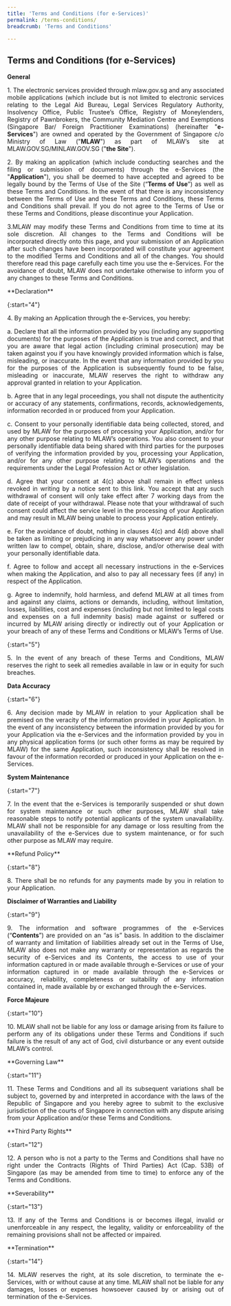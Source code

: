 ```yaml
---
title: 'Terms and Conditions (for e-Services)'
permalink: /terms-conditions/
breadcrumb: 'Terms and Conditions'

---
```



Terms and Conditions (for e-Services)
---

**General**

<p style="text-align: justify">
 1. The electronic services provided through mlaw.gov.sg and any associated mobile applications (which include but is not limited to electronic services relating to the Legal Aid Bureau, Legal Services Regulatory Authority, Insolvency Office, Public Trustee’s Office, Registry of Moneylenders, Registry of Pawnbrokers, the Community Mediation Centre and Exemptions (Singapore Bar/ Foreign Practitioner Examinations) (hereinafter "<b>e-Services</b>") are owned and operated by the Government of Singapore c/o Ministry of Law ("<b>MLAW</b>") as part of MLAW’s site at MLAW.GOV.SG/MINLAW.GOV.SG ("<b>the Site</b>").
</p>
<p style="text-align: justify">
 2. By making an application (which include conducting searches and the filing or submission of documents)  through the e-Services (the "<b>Application</b>"), you shall be deemed to have accepted and agreed to be legally bound by the Terms of Use of the Site (“<b>Terms of Use</b>”) as well as these Terms and Conditions. In the event of that there is any inconsistency between the Terms of Use and these Terms and Conditions, these Terms and Conditions shall prevail. If you do not agree to the Terms of Use or these Terms and Conditions, please discontinue your Application.
</p>
<p style="text-align: justify">
 3.MLAW may modify these Terms and Conditions from time to time at its sole discretion. All changes to the Terms and Conditions will be incorporated directly onto this page, and your submission of an Application after such changes have been incorporated will constitute your agreement to the modified Terms and Conditions and all of the changes. You should therefore read this page carefully each time you use the e-Services. For the avoidance of doubt, MLAW does not undertake otherwise to inform you of any changes to these Terms and Conditions.
</p>
**Declaration**

{:start="4"}
<p style="text-align: justify"> 4. By making an Application through the e-Services, you hereby:</p>

<p style="text-align: justify">a. Declare that all the information provided by you (including any supporting documents) for the purposes of the Application is true and correct, and that you are aware that legal action (including criminal prosecution) may be taken against you if you have knowingly provided information which is false, misleading, or inaccurate. In the event that any information provided by you for the purposes of the Application is subsequently found to be false, misleading or inaccurate, MLAW reserves the right to withdraw any approval granted in relation to your Application.</p>

<p style="text-align: justify">b. Agree that in any legal proceedings, you shall not dispute the authenticity or accuracy of any statements, confirmations, records, acknowledgements, information recorded in or produced from your Application.</p>

<p style="text-align: justify">c. Consent to your personally identifiable data being collected, stored, and used by MLAW for the purposes of processing your Application, and/or for any other purpose relating to MLAW’s operations. You also consent to your personally identifiable data being shared with third parties for the purposes of verifying the information provided by you, processing your Application, and/or for any other purpose relating to MLAW’s operations and the requirements under the Legal Profession Act or other legislation.</p> 

<p style="text-align: justify">d. Agree that your consent at 4(c) above shall remain in effect unless revoked in writing by a notice sent to  this link. You accept that any such withdrawal of consent will only take effect after 7 working days from the date of receipt of your withdrawal. Please note that your withdrawal of such consent could affect the service level in the processing of your Application and may result in MLAW being unable to process your Application entirely.</p>

<p style="text-align: justify">e. For the avoidance of doubt, nothing in clauses 4(c) and 4(d) above shall be taken as limiting or prejudicing in any way whatsoever any power under written law to compel, obtain, share, disclose, and/or otherwise deal with your personally identifiable data.</p>

<p style="text-align: justify">f. Agree to follow and accept all necessary instructions in the e-Services when making the Application, and also to pay all necessary fees (if any) in respect of the Application.</p>

<p style="text-align: justify">g. Agree to indemnify, hold harmless, and defend MLAW at all times from and against any claims, actions or demands, including, without limitation, losses, liabilities, cost and expenses (including but not limited to legal costs and expenses on a full indemnity basis) made against or suffered or incurred by MLAW arising directly or indirectly out of your Application or your breach of any of these Terms and Conditions or MLAW’s Terms of Use.</p>

{:start="5"}
<p style="text-align: justify">
 5. In the event of any breach of these Terms and Conditions, MLAW reserves the right to seek all remedies available in law or in equity for such breaches.</p>

**Data Accuracy**

{:start="6"}
<p style="text-align: justify">
 6. Any decision made by MLAW in relation to your Application shall be premised on the veracity of the information provided in your Application. In the event of any inconsistency between the information provided by you for your Application via the e-Services and the information provided by you in any physical application forms (or such other forms as may be required by MLAW) for the same Application, such inconsistency shall be resolved in favour of the information recorded or produced in your Application on the e-Services.
 </p>

**System Maintenance**

{:start="7"}
<p style="text-align: justify">
 7. In the event that the e-Services is temporarily suspended or shut down for system maintenance or such other purposes, MLAW shall take reasonable steps to notify potential applicants of the system unavailability. MLAW shall not be responsible for any damage or loss resulting from the unavailability of the e-Services due to system maintenance, or for such other purpose as MLAW may require.
</p>
**Refund Policy**

{:start="8"}
<p style="text-align: justify"> 8. There shall be no refunds for any payments made by you in relation to your Application.</p>

**Disclaimer of Warranties and Liability**

{:start="9"}
<p style="text-align: justify">
 9. The information and software programmes of the e-Services (“<b>Contents</b>”) are provided on an “as is” basis. In addition to the disclaimer of warranty and limitation of liabilities already set out in the Terms of Use, MLAW also does not make any warranty or representation as regards the security of e-Services and its Contents, the access to use of your information captured in or made available through e-Services or use of your information captured in or made available through the e-Services or accuracy, reliability, completeness or suitability of any information contained in, made available by or exchanged through the e-Services.
 </p>

**Force Majeure**

{:start="10"}
<p style="text-align: justify">
10. MLAW shall not be liable for any loss or damage arising from its failure to perform any of its obligations under these Terms and Conditions if such failure is the result of any act of God, civil disturbance or any event outside MLAW’s control.
</p>
**Governing Law**

{:start="11"}
<p style="text-align: justify">
11. These Terms and Conditions and all its subsequent variations shall be subject to, governed by and interpreted in accordance with the laws of the Republic of Singapore and you hereby agree to submit to the exclusive jurisdiction of the courts of Singapore in connection with any dispute arising from your Application and/or these Terms and Conditions.
</p>
**Third Party Rights**

{:start="12"}
<p style="text-align: justify">
12. A person who is not a party to the Terms and Conditions shall have no right under the Contracts (Rights of Third Parties) Act (Cap. 53B) of Singapore (as may be amended from time to time) to enforce any of the Terms and Conditions.
</p>
**Severability**

{:start="13"}
<p style="text-align: justify">
13. If any of the Terms and Conditions is or becomes illegal, invalid or unenforceable in any respect, the legality, validity or enforceability of the remaining provisions shall not be affected or impaired.
</p>
**Termination**

{:start="14"}
<p style="text-align: justify">
14. MLAW reserves the right, at its sole discretion, to terminate the e-Services, with or without cause at any time. MLAW shall not be liable for any damages, losses or expenses howsoever caused by or arising out of termination of the e-Services.
</p>

